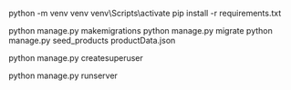 python -m venv venv
venv\Scripts\activate
pip install -r requirements.txt


python manage.py makemigrations
python manage.py migrate
python manage.py seed_products productData.json

python manage.py createsuperuser

python manage.py runserver